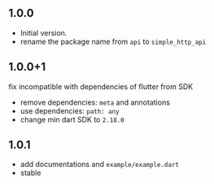 ## 1.0.0

- Initial version.
- rename the package name from `api` to `simple_http_api`

## 1.0.0+1

fix incompatible with dependencies of flutter from SDK

- remove dependencies: `meta` and annotations
- use dependencies: `path: any`
- change min dart SDK to `2.18.0`

## 1.0.1

- add documentations and `example/example.dart`
- stable
